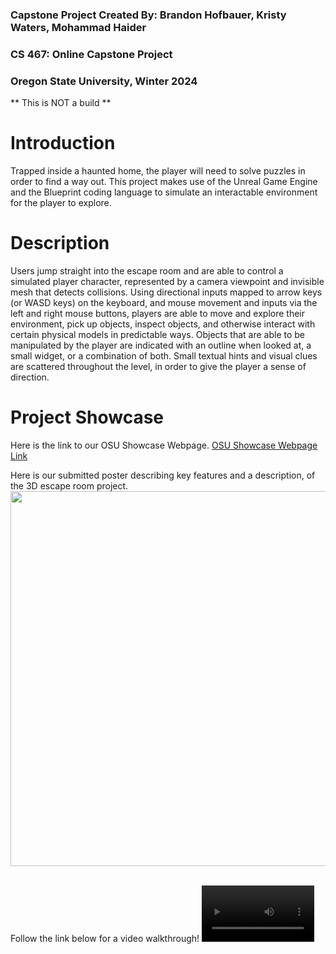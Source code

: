 ### Capstone Project Created By: Brandon Hofbauer, Kristy Waters, Mohammad Haider
### CS 467: Online Capstone Project
### Oregon State University, Winter 2024

** This is NOT a build **

# Introduction

Trapped inside a haunted home, the player will need to solve puzzles in order to
find a way out. This project makes use of the Unreal Game Engine and the Blueprint
coding language to simulate an interactable environment for the player to explore.

# Description

Users jump straight into the escape room and are able to control a simulated
player character, represented by a camera viewpoint and invisible mesh that detects
collisions. Using directional inputs mapped to arrow keys (or WASD keys) on the
keyboard, and mouse movement and inputs via the left and right mouse buttons,
players are able to move and explore their environment, pick up objects, inspect
objects, and otherwise interact with certain physical models in predictable ways. Objects
that are able to be manipulated by the player are indicated with an outline when looked
at, a small widget, or a combination of both. Small textual hints and visual clues are
scattered throughout the level, in order to give the player a sense of direction.

# Project Showcase
Here is the link to our OSU Showcase Webpage. 
[OSU Showcase Webpage Link](https://eecs.engineering.oregonstate.edu/project-showcase/projects/?id=ACaOZZxK6ib37zF4)


Here is our submitted poster describing key features and a description, of the 3D escape room project.
<img src="https://github.com/KristyWaters/escape_room/blob/main/assets/Project%20Poster-1.png"  width="600" >  
<br>

Follow the link below for a video walkthrough!
<video src='https://eecs.engineering.oregonstate.edu/project-showcase/projects/?id=ACaOZZxK6ib37zF4' width=180 />
